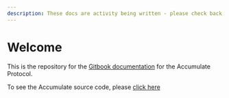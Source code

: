 ```yaml
---
description: These docs are activity being written - please check back soon for updates
---
```


# Welcome

This is the repository for the [Gitbook documentation](https://app.gitbook.com/@accumulatenetwork/s/accumulate/) for the Accumulate Protocol.

To see the Accumulate source code, please [click here](https://github.com/AccumulateNetwork/accumulated)

